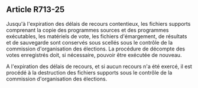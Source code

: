 Article R713-25
----
Jusqu'à l'expiration des délais de recours contentieux, les fichiers supports
comprenant la copie des programmes sources et des programmes exécutables, les
matériels de vote, les fichiers d'émargement, de résultats et de sauvegarde sont
conservés sous scellés sous le contrôle de la commission d'organisation des
élections. La procédure de décompte des votes enregistrés doit, si nécessaire,
pouvoir être exécutée de nouveau.

A l'expiration des délais de recours, et si aucun recours n'a été exercé, il est
procédé à la destruction des fichiers supports sous le contrôle de la commission
d'organisation des élections.
